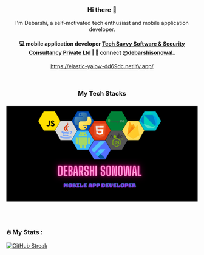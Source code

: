 <h3 align="center"> Hi there 👋</h3>

<p align="center">
I'm Debarshi, a self-motivated tech enthusiast and mobile application developer.
</p>

<h4 align="center">
💻 mobile application developer <a href="https://tsinfosec.com/">Tech Savvy Software & Security Consultancy Private Ltd</a> | 💬 connect <a href="https://www.linkedin.com/in/debarshisonowal">@debarshisonowal_</a>
</h4>
<p  align="center">
<a href="https://elastic-yalow-dd69dc.netlify.app/">https://elastic-yalow-dd69dc.netlify.app/</a>
</p>

<br/>
<h3 align="center">
My Tech Stacks
</h3>

<h3 align="center">
<img src="https://github.com/DebarshiSonowal/DebarshiSonowal/blob/e7909cb6823edfacab275e8becb0aca45efcca9e/Debarshi_Sonowal.png" alt="stacks"/>
</h3>
 
<h3 align="center">
<img align="center" src="https://komarev.com/ghpvc/?username=DebarshiSonowal&style=flat-square&color=blue" alt=""/>
</h3>

### :fire: My Stats :

[![GitHub Streak](http://github-readme-streak-stats.herokuapp.com?user=DebarshiSonowal&hide_border=true&date_format=M%20j%5B%2C%20Y%5D&background=000000&sideNums=DDDDDD&sideLabels=CACACA&currStreakNum=DD2727&dates=9C9C9C)](https://git.io/streak-stats)
